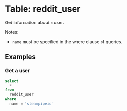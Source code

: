 # Table: reddit_user

Get information about a user.

Notes:
* `name` must be specified in the where clause of queries.

## Examples

### Get a user

```sql
select
  *
from
  reddit_user
where
  name = 'steampipeio'
```
